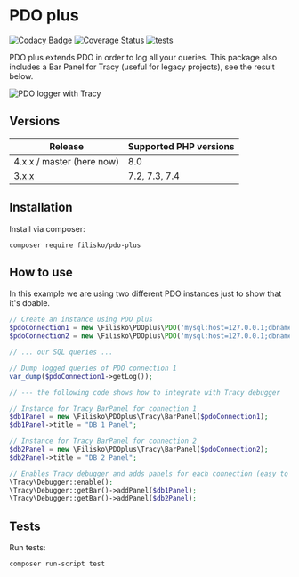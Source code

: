 # PDO plus

[![Codacy Badge](https://app.codacy.com/project/badge/Grade/5216e5b457684f5bb43d727bceb3cc58)](https://www.codacy.com/gh/filisko/pdo-plus/dashboard?utm_source=github.com&amp;utm_medium=referral&amp;utm_content=filisko/pdo-plus&amp;utm_campaign=Badge_Grade)
[![Coverage Status](https://coveralls.io/repos/github/filisko/pdo-plus/badge.svg?branch=github-actions)](https://coveralls.io/github/filisko/pdo-plus?branch=github-actions)
[![tests](https://github.com/filisko/pdo-plus/actions/workflows/tests.yml/badge.svg)](https://github.com/filisko/pdo-plus/actions/workflows/tests.yml)

PDO plus extends PDO in order to log all your queries. This package also includes a Bar Panel for Tracy (useful for legacy projects), see the result below.

![PDO logger with Tracy](https://i.snag.gy/AbESVC.jpg "PDO logger with Tracy")

## Versions

| Release | Supported PHP versions |
| --- | --- |
| 4.x.x / master (here now) | 8.0 |
| [3.x.x](https://github.com/filisko/pdo-plus/tree/3.x.x) | 7.2, 7.3, 7.4 |


## Installation

Install via composer:

```shell
composer require filisko/pdo-plus
```

## How to use

In this example we are using two different PDO instances just to show that it's doable.

```php
// Create an instance using PDO plus
$pdoConnection1 = new \Filisko\PDOplus\PDO('mysql:host=127.0.0.1;dbname=my_db', 'my_user', 'my_pass');
$pdoConnection2 = new \Filisko\PDOplus\PDO('mysql:host=127.0.0.1;dbname=my_other_db', 'my_user', 'my_pass');

// ... our SQL queries ...

// Dump logged queries of PDO connection 1
var_dump($pdoConnection1->getLog());

// --- the following code shows how to integrate with Tracy debugger

// Instance for Tracy BarPanel for connection 1
$db1Panel = new \Filisko\PDOplus\Tracy\BarPanel($pdoConnection1);
$db1Panel->title = "DB 1 Panel";

// Instance for Tracy BarPanel for connection 2
$db2Panel = new \Filisko\PDOplus\Tracy\BarPanel($pdoConnection2);
$db2Panel->title = "DB 2 Panel";

// Enables Tracy debugger and adds panels for each connection (easy to integrate with legacy apps!)
\Tracy\Debugger::enable();
\Tracy\Debugger::getBar()->addPanel($db1Panel);
\Tracy\Debugger::getBar()->addPanel($db2Panel);
```

## Tests

Run tests:

```shell
composer run-script test
```
